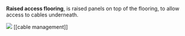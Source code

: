 **Raised access flooring**, is raised panels on top of the flooring, to allow access to cables underneath.

![](https://www.raisedfloor.co.uk/wp-content/uploads/2021/05/cables-beneath-raised-access-floor-panels-1024x683.jpeg)
[[cable management]]